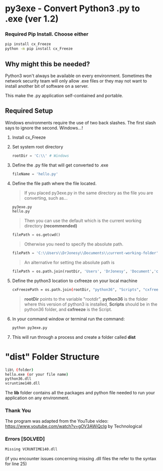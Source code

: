 # py3exe - Convert Python3 .py to .exe (ver 1.2)

### Required Pip Install. Choose either
```bash
pip install cx_Freeze
python -m pip install cx_Freeze
```

## Why might this be needed?

Python3 won't always be available on every environment. Sometimes the network security team will only allow .exe files or they may not want to install another bit of software on a server.

This make the .py application self-contiained and portable.

## Required Setup

Windows environments require the use of two back slashes. The first slash says to ignore the second. Windows...!

1. Install cx_Freeze
2. Set system root directory
    ```python
    rootDir = 'C:\\' # Windows
    ```
3. Define the .py file that will get converted to .exe
    ```python
    fileName = 'hello.py'
    ```
4. Define the file path where the file located. 

    > If you placed py3exe.py in the same directory as the file you are converting, such as...
    ```bash
    py3exe.py
    hello.py
    ```
    > Then you can use the default which is the current working directory **(recommended)**
    ```python
    filePath = os.getcwd()
    ```
    > Otherwise you need to specify the absolute path.
    ```python
    filePath = 'C:\\Users\\DrJonesy\\Documents\\current-working-folder'
    ```
    > An alternative for setting the absolute path is
    ```python
    filePath = os.path.join(rootDir, 'Users', 'DrJonesy', 'Document','current-working-folder')
    ```
5. Define the python3 location to cxfreeze on your local machine
    ```bash
    cxFreezePath = os.path.join(rootDir, "python36", "Scripts", "cxfreeze")
    ```
    > **rootDir** points to the variable "rootdir", **python36** is the folder where this version of python3 is installed, **Scripts** should be in the python36 folder, and **cxfreeze** is the Script.

6. In your command window or terminal run the command:
    ```bash
    python py3exe.py
    ```

7. This will run through a process and create a folder called **dist**

# "dist" Folder Structure
```bash
lib\ (folder)
hello.exe (or your file name)
python36.dll
vcruntime140.dll
```
The **lib** folder contains all the packages and python file needed to run your application on any environment.

### Thank You
The program was adapted from the YouTube video:
https://www.youtube.com/watch?v=gOV3AWiQclg by Technological

### Errors [SOLVED]

```bash
Missing VCRUNTIME140.dll 
```
(if you encounter issues concerning missing .dll files the refer to the syntax for line 25)

